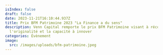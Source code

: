 ```yaml
---
isIndex: false
draft: false
date: 2023-11-21T16:10:44.937Z
title: Prix BFM Patrimoine 2023 "La Finance a du sens"
description: Venn Capital remporte le prix BFM Patrimoine visant à récompense
  l'originalité et la capacité à innover
categories: Évènement
image:
  src: /images/uploads/bfm-patrimoine.jpeg
---
```

